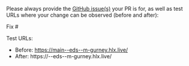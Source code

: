 Please always provide the [GitHub issue(s)](../issues) your PR is for, as well as test URLs where your change can be observed (before and after):

Fix #<gh-issue-id>

Test URLs:
- Before: https://main--eds--m-gurney.hlx.live/
- After: https://<branch>--eds--m-gurney.hlx.live/
